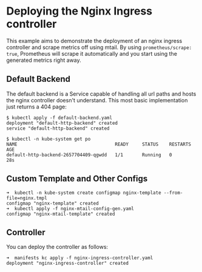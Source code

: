 # Deploying the Nginx Ingress controller

This example aims to demonstrate the deployment of an nginx ingress controller and
scrape metrics off using mtail. By using `prometheus/scrape: true`,
Prometheus will scrape it automatically and you start using the generated metrics right away.

## Default Backend

The default backend is a Service capable of handling all url paths and hosts the
nginx controller doesn't understand. This most basic implementation just returns
a 404 page:

```console
$ kubectl apply -f default-backend.yaml
deployment "default-http-backend" created
service "default-http-backend" created

$ kubectl -n kube-system get po
NAME                                    READY     STATUS    RESTARTS   AGE
default-http-backend-2657704409-qgwdd   1/1       Running   0          28s
```

## Custom Template and Other Configs

```
➜  kubectl -n kube-system create configmap nginx-template --from-file=nginx.tmpl                 
configmap "nginx-template" created
➜  kubectl apply -f nginx-mtail-config-gen.yaml 
configmap "nginx-mtail-template" created
```

## Controller

You can deploy the controller as follows:

```console
➜  manifests kc apply -f nginx-ingress-controller.yaml 
deployment "nginx-ingress-controller" created
```
